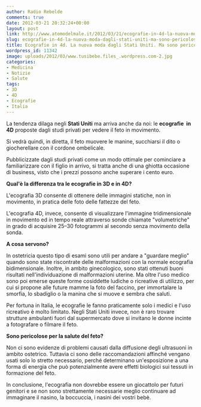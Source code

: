 ```yaml
---
author: Radio Rebelde
comments: true
date: 2012-03-21 20:32:24+00:00
layout: post
link: http://www.atomodelmale.it/2012/03/21/ecografie-in-4d-la-nuova-moda-dagli-stati-uniti-ma-sono-pericolose/
slug: ecografie-in-4d-la-nuova-moda-dagli-stati-uniti-ma-sono-pericolose
title: Ecografie in 4d. La nuova moda dagli Stati Uniti. Ma sono pericolose?
wordpress_id: 11342
image: uploads/2012/03/www.tusibebe.files_.wordpress.com-2.jpg
categories:
- Medicina
- Notizie
- Salute
tags:
- 3D
- 4D
- Ecografie
- Italia
---
```


La tendenza dilaga negli **Stati Uniti** ma arriva anche da noi: le **ecografie  in 4D** proposte dagli studi privati per vedere il feto in movimento.

Si vedrà quindi, in diretta, il feto muovere le manine, succhiarsi il dito o giocherellare con il cordone ombelicale.

Pubblicizzate dagli studi privati come un modo ottimale per cominciare a familiarizzare con il figlio in arrivo, si tratta anche di una ghiotta occasione di business, visto che i prezzi possono anche superare i cento euro.

**Qual'è la differenza tra le ecografie in 3D e in 4D?**

L'ecografia 3D consente di ottenere delle immagini statiche, non in movimento, in pratica delle foto delle fattezze del feto.

L'ecografia 4D, invece, consente di visualizzare l'immagine tridimensionale in movimento ed in tempo reale attraverso sonde chiamate "volumetriche" in grado di acquisire 25–30 fotogrammi al secondo senza movimento della sonda.

**A cosa servono?**

In ostetricia questo tipo di esami sono utili per andare a "guardare meglio" quando sono state riscontrate delle malformazioni con la normale ecografia bidimensionale. Inoltre, in ambito ginecologico, sono stati ottenuti buoni risultati nell'individuazione di malformazioni uterine. Ma oltre l'uso medico sono poi emerse queste forme cosiddette ludiche o ricreative di utilizzo, per cui si propone alle future mamme la foto del faccino, per immortalare la smorfia, lo sbadiglio o la manina che si muove e sembra che saluti.

Per fortuna in Italia, le ecografie le fanno praticamente solo i medici e l'uso ricreativo è molto limitato. Negli Stati Uniti invece, non è raro trovare strutture ambulanti fuori dal supermercato dove si invitano le donne incinte a fotografare o filmare il feto.

**Sono pericolose per la salute del feto?**

Non ci sono evidenze di problemi causati dalla diffusione degli ultrasuoni in ambito ostetrico. Tuttavia ci sono delle raccomandazioni affinché vengano usati solo lo stretto necessario, perché determinano un'esposizione a una forma di energia che può potenzialmente avere effetti biologici sui tessuti in formazione del feto.

In conclusione, l'ecografia non dovrebbe essere un giocattolo per futuri genitori e se non sono strettamente necessarie meglio continuare ad immaginare il nasino, la boccuccia, i nasini dei vostri bebè.
